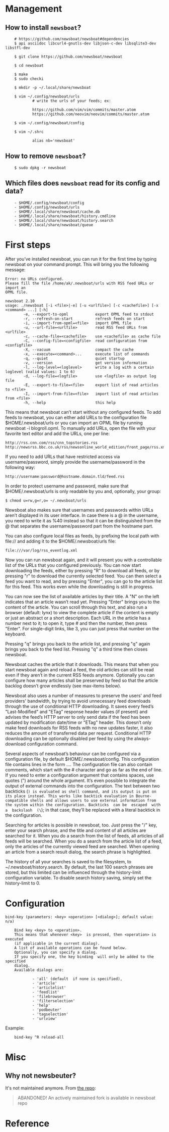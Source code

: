 # Management
## How to install `newsboat`?

        # https://github.com/newsboat/newsboat#dependencies
        $ api asciidoc libcurl4-gnutls-dev libjson-c-dev libsqlite3-dev libstfl-dev

        $ git clone https://github.com/newsboat/newsboat

        $ cd newsboat

        $ make
        $ sudo checki

        $ mkdir -p ~/.local/share/newsboat

        $ vim ~/.config/newsboat/urls
                # write the urls of your feeds; ex:

                https://github.com/vim/vim/commits/master.atom
                https://github.com/neovim/neovim/commits/master.atom

        $ vim ~/.config/newsboat/config

        $ vim ~/.shrc

                alias nb='newsboat'

## How to remove `newsboat`?

        $ sudo dpkg -r newsboat

## Which files does `newsboat` read for its config and data?

        - $HOME/.config/newsboat/config
        - $HOME/.config/newsboat/urls
        - $HOME/.local/share/newsboat/cache.db
        - $HOME/.local/share/newsboat/history.cmdline
        - $HOME/.local/share/newsboat/history.search
        - $HOME/.local/share/newsboat/queue

#
# First steps

After you’ve  installed newsboat, you  can run it for  the first time  by typing
newsboat on your command prompt.
This will bring you the following message:

    Error: no URLs configured.
    Please fill the file /home/ak/.newsboat/urls with RSS feed URLs or import an
    OPML file.

    newsboat 2.10
    usage: ./newsboat [-i <file>|-e] [-u <urlfile>] [-c <cachefile>] [-x <command> ...] [-h]
            -e, --export-to-opml            export OPML feed to stdout
            -r, --refresh-on-start          refresh feeds on start
            -i, --import-from-opml=<file>   import OPML file
            -u, --url-file=<urlfile>        read RSS feed URLs from <urlfile>
            -c, --cache-file=<cachefile>    use <cachefile> as cache file
            -C, --config-file=<configfile>  read configuration from <configfile>
            -X, --vacuum                    compact the cache
            -x, --execute=<command>...      execute list of commands
            -q, --quiet                     quiet startup
            -v, --version                   get version information
            -l, --log-level=<loglevel>      write a log with a certain loglevel (valid values: 1 to 6)
            -d, --log-file=<logfile>        use <logfile> as output log file
            -E, --export-to-file=<file>     export list of read articles to <file>
            -I, --import-from-file=<file>   import list of read articles from <file>
            -h, --help                      this help

This means that newsboat can’t start without any configured feeds.
To add  feeds to  newsboat, you can  either add URLs  to the  configuration file
$HOME/.newsboat/urls  or you  can import  an OPML  file by  running newsboat  -i
blogroll.opml.
To manually add URLs,  open the file with your favorite text  editor and add the
URLs, one per line:

    http://rss.cnn.com/rss/cnn_topstories.rss
    http://newsrss.bbc.co.uk/rss/newsonline_world_edition/front_page/rss.xml

If  you need  to add  URLs that  have restricted  access via  username/password,
simply provide the username/password in the following way:

    http://username:password@hostname.domain.tld/feed.rss

In order to  protect username and password, make  sure that $HOME/.newsboat/urls
is only readable by you and, optionally, your group:

    $ chmod u=rw,g=r,o= ~/.newsboat/urls

Newsboat  also  makes sure  that  usernames  and  passwords within  URLs  aren’t
displayed in its user interface.
In case there  is a @ in  the username, you need  to write it as  %40 instead so
that it  can be distinguished  from the  @ that separates  the username/password
part from the hostname part.

You can also  configure local files as  feeds, by prefixing the  local path with
file:// and adding it to the $HOME/.newsboat/urls file:

    file:///var/log/rss_eventlog.xml

Now you can run newsboat again, and it will present you with a controllable list
of the URLs that you configured previously.
You can now start downloading the feeds,  either by pressing "R" to download all
feeds, or by pressing "r" to download the currently selected feed.
You can then select a feed you want to read, and by pressing "Enter", you can go
to the article list for this feed.
This works even while the downloading is still in progress.

You can now see the list of available articles by their title.
A "N" on the left indicates that an article wasn’t read yet.
Pressing "Enter" brings you to the content of the article.
You can scroll through this text, and also run a browser (default: lynx) to view
the complete  article if the  content is  empty or just  an abstract or  a short
description.
Each URL in the article has a number next to it; to open it, type # and then the
number, then press "Enter".
For single-digit links, like 3, you can just press that number on the keyboard.

Pressing "q" brings you back to the  article list, and pressing "q" again brings
you back to the feed list.
Pressing "q" a third time then closes newsboat.

Newsboat caches the article that it downloads.
This  means that  when you  start  newsboat again  and  reload a  feed, the  old
articles can still be read even if they aren’t in the current RSS feeds anymore.
Optionally you  can configure how  many articles shall  be preserved by  feed so
that the article backlog doesn’t grow endlessly (see max-items below).

Newsboat  also  uses a  number  of  measures to  preserve  the  users' and  feed
providers' bandwidth, by trying to  avoid unnecessary feed downloads through the
use of conditional HTTP downloading.
It  saves every  feed’s "Last-Modified"  and "ETag"  response header  values (if
present) and advises  the feed’s HTTP server  to only send data if  the feed has
been updated by modification date/time or "ETag" header.
This doesn’t only make feed downloads for  RSS feeds with no new updates faster,
it also reduces the amount of transferred data per request.
Conditional HTTP  downloading can be optionally  disabled per feed by  using the
always-download configuration command.

Several aspects  of newsboat’s behaviour  can be configured via  a configuration
file, by default $HOME/.newsboat/config.
This configuration file contains lines in the form <config-command> <arg1> ....
The  configuration file  can  also  contain comments,  which  start  with the  #
character and go as far as the end of line.
If you need  to enter a configuration argument that  contains spaces, use quotes
(") around the whole argument.
It’s  even possible  to  integrate  the output  of  external  commands into  the
configuration.
The text between two backticks (`) is evaluated as shell command, and its output
is put on its place instead.
This works like backtick evaluation in Bourne-compatible shells and allows users
to use external information from the system within the configuration.
Backticks  can be  escaped  with a  backslash  (\`); in  that  case, they’ll  be
replaced with a literal backtick in the configuration.

Searching for articles is possible in newsboat, too.
Just press the "/"  key, enter your search phrase, and the  title and content of
all articles are searched for it.
When you do a  search from the list of feeds, all articles  of all feeds will be
searched.
When you do a  search from the article list of a feed,  only the articles of the
currently viewed feed are searched.
When  opening an  article from  a  search result  dialog, the  search phrase  is
highlighted.

The   history  of   all  your   searches  is   saved  to   the  filesystem,   to
~/.newsboat/history.search.
By default,  the last  100 search phrases  are stored, but  this limited  can be
influenced through the history-limit configuration variable.
To disable search history saving, simply set the history-limit to 0.

#
# Configuration

    bind-key (parameters: <key> <operation> [<dialog>]; default value: n/a)

        Bind key <key> to <operation>.
        This means that whenever <key>  is pressed, then <operation> is executed
        (if applicable in the current dialog).
        A list of available operations can be found below.
        Optionally, you can specify a dialog.
        If you specify one, the key binding  will only be added to the specified
        dialog.
        Available dialogs are:

                - 'all' (default  if none is specified),
                - 'article'
                - 'articlelist'
                - 'feedlist'
                - 'filebrowser'
                - 'filterselection'
                - 'help'
                - 'podbeuter'
                - 'tagselection'
                - 'urlview'

Example:

        bind-key ^R reload-all

#
# Misc
## Why not newsbeuter?

It's not maintained anymore.
From [the repo][1]:

> ABANDONED! An actively maintained fork is available in newsboat repo

##
# Reference

[1]: https://github.com/akrennmair/newsbeuter
